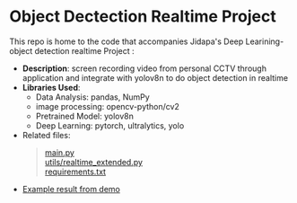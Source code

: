 # Object Dectection Realtime Project
This repo is home to the code that accompanies Jidapa's Deep Learining-object detection realtime Project :
- **Description**: screen recording video from personal CCTV through application and integrate with yolov8n to do object detection in realtime 
- **Libraries Used**:
  - Data Analysis: pandas, NumPy
  - image processing: opencv-python/cv2
  - Pretrained Model:  yolov8n
  - Deep Learning: pytorch, ultralytics, yolo
- Related files:
  > [main.py](https://github.com/JPP-J/object_dectection_realtime_project/blob/35483c7c7ef55cf5486b6b7d609250c308079ae1/main.py)\
  > [utils/realtime_extended.py](https://github.com/JPP-J/object_dectection_realtime_project/blob/35483c7c7ef55cf5486b6b7d609250c308079ae1/utils/realtime_extended.py)\
  > [requirements.txt](https://github.com/JPP-J/object_dectection_realtime_project/blob/35483c7c7ef55cf5486b6b7d609250c308079ae1/requirements.txt)
- [Example result from demo](https://github.com/JPP-J/object_dectection_realtime_project/blob/35483c7c7ef55cf5486b6b7d609250c308079ae1/example_result_object_detection_realtime.ipynb)
